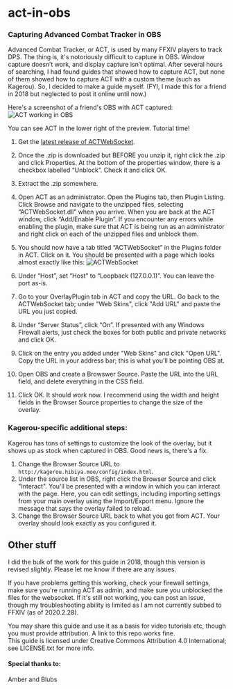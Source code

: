 # act-in-obs
### Capturing Advanced Combat Tracker in OBS

Advanced Combat Tracker, or ACT, is used by many FFXIV players to track DPS. The thing is, it's notoriously difficult to capture in OBS. Window capture doesn’t work, and display capture isn’t optimal. After several hours of searching, I had found guides that showed how to capture ACT, but none of them showed how to capture ACT with a custom theme (such as Kagerou). So, I decided to make a guide myself. (FYI, I made this for a friend in 2018 but neglected to post it online until now.)

Here's a screenshot of a friend's OBS with ACT captured: ![ACT working in OBS](https://i.imgur.com/r0FBtTo.png)

You can see ACT in the lower right of the preview. Tutorial time!

1. Get the [latest release of ACTWebSocket](https://github.com/ZCube/ACTWebSocket/releases).
2. Once the .zip is downloaded but BEFORE you unzip it, right click the .zip and click Properties. At the bottom of the properties window, there is a checkbox labelled “Unblock”. Check it and click OK.
3. Extract the .zip somewhere.
4. Open ACT as an administrator. Open the Plugins tab, then Plugin Listing. Click Browse and navigate to the unzipped files, selecting “ACTWebSocket.dll” when you arrive. When you are back at the ACT window, click “Add/Enable Plugin”. If you encounter any errors while enabling the plugin, make sure that ACT is being run as an administrator and right click on each of the unzipped files and unblock them.
5. You should now have a tab titled “ACTWebSocket” in the Plugins folder in ACT. Click on it. You should be presented with a page which looks almost exactly like this: ![ACTWebSocket](https://i.imgur.com/pZAYSXU.png)

6. Under “Host”, set “Host” to “Loopback (127.0.0.1)”. You can leave the port as-is.
7. Go to your OverlayPlugin tab in ACT and copy the URL. Go back to the ACTWebSocket tab; under "Web Skins", click "Add URL" and paste the URL you just copied.
8. Under “Server Status”, click “On”. If presented with any Windows Firewall alerts, just check the boxes for both public and private networks and click OK.
9. Click on the entry you added under "Web Skins" and click "Open URL". Copy the URL in your address bar; this is what you'll be pointing OBS at.
10. Open OBS and create a Browswer Source. Paste the URL into the URL field, and delete everything in the CSS field.
11. Click OK. It should work now. I recommend using the width and height fields in the Browser Source properties to change the size of the overlay.

### Kagerou-specific additional steps:  

Kagerou has tons of settings to customize the look of the overlay, but it shows up as stock when captured in OBS. Good news is, there's a fix.

1. Change the Browser Source URL to `http://kagerou.hibiya.moe/config/index.html`.
2. Under the source list in OBS, right click the Browser Source and click "Interact". You'll be presented with a window in which you can interact with the page. Here, you can edit settings, including importing settings from your main overlay using the Import/Export menu. Ignore the message that says the overlay failed to reload.
3. Change the Browser Source URL back to what you got from ACT. Your overlay should look exactly as you configured it.

## Other stuff

I did the bulk of the work for this guide in 2018, though this version is revised slightly. Please let me know if there are any issues.

If you have problems getting this working, check your firewall settings, make sure you're running ACT as admin, and make sure you unblocked the files for the websocket. If it's still not working, you can post an issue, though my troubleshooting ability is limited as I am not currently subbed to FFXIV (as of 2020.2.28).

You may share this guide and use it as a basis for video tutorials etc, though you must provide attribution. A link to this repo works fine.  
This guide is licensed under Creative Commons Attribution 4.0 International; see LICENSE.txt for more info.

#### Special thanks to:
Amber and Blubs  
